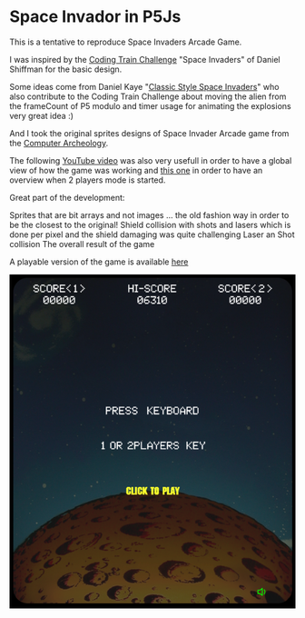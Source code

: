 # Space Invador in P5Js

This is a tentative to reproduce Space Invaders Arcade Game.

I was inspired by the [Coding Train Challenge](https://thecodingtrain.com/CodingChallenges/005-space-invaders-p5.htm) "Space Invaders" of Daniel Shiffman for the basic design.

Some ideas come from Daniel Kaye "[Classic Style Space Invaders](https://editor.p5js.org/danno484/sketches/zzO5nmnEg)" who also contribute to the Coding Train Challenge about moving the alien from the frameCount of P5 modulo and timer usage for animating the explosions very great idea :)

And I took the original sprites designs of Space Invader Arcade game from the [Computer Archeology](http://www.computerarcheology.com/Arcade/SpaceInvaders/Code.html).

The following [YouTube video](https://www.youtube.com/watch?v=MU4psw3ccUI) was also very usefull in order to have a global view of how the game was working and [this one](https://www.youtube.com/watch?v=1tHpKF1kroU) in order to have an overview when 2 players mode is started.

Great part of the development:

Sprites that are bit arrays and not images ... the old fashion way in order to be the closest to the original!
Shield collision with shots and lasers which is done per pixel and the shield damaging was quite challenging
Laser an Shot collision
The overall result of the game

A playable version of the game is available <a href="https://editor.p5js.org/stephane.roncin/full/1SqybgJe6" _target="p5js-space-invador">here</a>

![p5js-space-invador](assets/p5js-space-invador.png)
